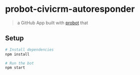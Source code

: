 # probot-civicrm-autoresponder

> a GitHub App built with [probot](https://github.com/probot/probot) that 

## Setup

```sh
# Install dependencies
npm install

# Run the bot
npm start
```
